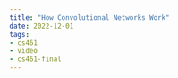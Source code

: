 ```yaml
---
title: "How Convolutional Networks Work"
date: 2022-12-01
tags:
- cs461
- video
- cs461-final
---
```

